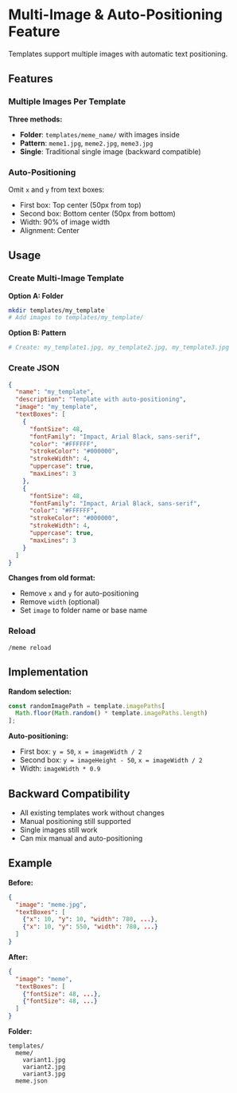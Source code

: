 # Multi-Image & Auto-Positioning Feature

Templates support multiple images with automatic text positioning.

## Features

### Multiple Images Per Template

**Three methods:**
- **Folder**: `templates/meme_name/` with images inside
- **Pattern**: `meme1.jpg`, `meme2.jpg`, `meme3.jpg`
- **Single**: Traditional single image (backward compatible)

### Auto-Positioning

Omit `x` and `y` from text boxes:
- First box: Top center (50px from top)
- Second box: Bottom center (50px from bottom)
- Width: 90% of image width
- Alignment: Center

## Usage

### Create Multi-Image Template

**Option A: Folder**
```bash
mkdir templates/my_template
# Add images to templates/my_template/
```

**Option B: Pattern**
```bash
# Create: my_template1.jpg, my_template2.jpg, my_template3.jpg
```

### Create JSON

```json
{
  "name": "my_template",
  "description": "Template with auto-positioning",
  "image": "my_template",
  "textBoxes": [
    {
      "fontSize": 48,
      "fontFamily": "Impact, Arial Black, sans-serif",
      "color": "#FFFFFF",
      "strokeColor": "#000000",
      "strokeWidth": 4,
      "uppercase": true,
      "maxLines": 3
    },
    {
      "fontSize": 48,
      "fontFamily": "Impact, Arial Black, sans-serif",
      "color": "#FFFFFF",
      "strokeColor": "#000000",
      "strokeWidth": 4,
      "uppercase": true,
      "maxLines": 3
    }
  ]
}
```

**Changes from old format:**
- Remove `x` and `y` for auto-positioning
- Remove `width` (optional)
- Set `image` to folder name or base name

### Reload
```
/meme reload
```

## Implementation

**Random selection:**
```javascript
const randomImagePath = template.imagePaths[
  Math.floor(Math.random() * template.imagePaths.length)
];
```

**Auto-positioning:**
- First box: `y = 50`, `x = imageWidth / 2`
- Second box: `y = imageHeight - 50`, `x = imageWidth / 2`
- Width: `imageWidth * 0.9`

## Backward Compatibility

- All existing templates work without changes
- Manual positioning still supported
- Single images still work
- Can mix manual and auto-positioning

## Example

**Before:**
```json
{
  "image": "meme.jpg",
  "textBoxes": [
    {"x": 10, "y": 10, "width": 780, ...},
    {"x": 10, "y": 550, "width": 780, ...}
  ]
}
```

**After:**
```json
{
  "image": "meme",
  "textBoxes": [
    {"fontSize": 48, ...},
    {"fontSize": 48, ...}
  ]
}
```

**Folder:**
```
templates/
  meme/
    variant1.jpg
    variant2.jpg
    variant3.jpg
  meme.json
```

